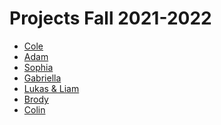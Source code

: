 # Projects Fall 2021-2022

- [Cole](https://editor.p5js.org/dubbeldec/full/kPHDALy-B)
- [Adam]()
- [Sophia](https://editor.p5js.org/breunigs/full/2dqieAcFv)
- [Gabriella](https://editor.p5js.org/pusaterig/full/pNxEuXbvf)
- [Lukas & Liam]()
- [Brody]()
- [Colin]()
